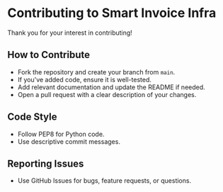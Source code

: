 # Contributing to Smart Invoice Infra

Thank you for your interest in contributing!

## How to Contribute
- Fork the repository and create your branch from `main`.
- If you've added code, ensure it is well-tested.
- Add relevant documentation and update the README if needed.
- Open a pull request with a clear description of your changes.

## Code Style
- Follow PEP8 for Python code.
- Use descriptive commit messages.

## Reporting Issues
- Use GitHub Issues for bugs, feature requests, or questions.
